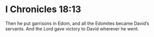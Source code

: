 # I Chronicles 18:13

Then he put garrisons in Edom, and all the Edomites became David’s servants. And the Lord gave victory to David wherever he went.
